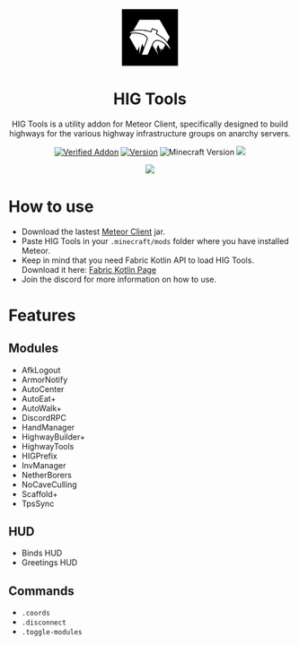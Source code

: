 <div align="center">
  <!-- Logo and Title -->
  <img src="/src/main/resources/assets/higtools/icon.png" alt="logo" width="20%"/>
  <h1>HIG Tools</h1>
  <p>HIG Tools is a utility addon for Meteor Client, specifically designed to build highways for the various highway infrastructure groups on anarchy servers.</p>

  <!-- Fancy badges -->
  <a href="https://anticope.ml/pages/MeteorAddons.html"><img src="https://img.shields.io/badge/Verified%20Addon-Yes-blueviolet" alt="Verified Addon"></a>
  <a href="https://github.com/RedCarlos26/higtools/releases"><img src="https://img.shields.io/badge/Version-v2.1-blueviolet" alt="Version"></a>
  <img src="https://img.shields.io/badge/Minecraft%20Version-1.19.2-blueviolet" alt="Minecraft Version">
  <img src="https://img.shields.io/github/downloads/RedCarlos26/higtools/total?color=blueviolet&label=Downloads">
</div>

<div align="center">
  <a href="https://discord.gg/a4jkKGJNdJ"><img src="https://invidget.switchblade.xyz/a4jkKGJNdJ"></a>
</div>

# How to use
- Download the lastest [Meteor Client](https://meteorclient.com/) jar.
- Paste HIG Tools in your `.minecraft/mods` folder where you have installed Meteor.
- Keep in mind that you need Fabric Kotlin API to load HIG Tools. Download it here: [Fabric Kotlin Page](https://www.curseforge.com/minecraft/mc-mods/fabric-language-kotlin/files/all?filter-game-version=2020709689%3A9366)
- Join the discord for more information on how to use.

# Features
## Modules
- AfkLogout
- ArmorNotify
- AutoCenter
- AutoEat+
- AutoWalk+
- DiscordRPC
- HandManager
- HighwayBuilder+
- HighwayTools
- HIGPrefix
- InvManager
- NetherBorers
- NoCaveCulling
- Scaffold+
- TpsSync

## HUD
- Binds HUD
- Greetings HUD

## Commands
- `.coords`
- `.disconnect`
- `.toggle-modules`
